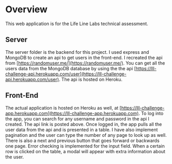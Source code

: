 # Overview
This web application is for the Life Line Labs technical assessment.
## Server
The server folder is the backend for this project. I used express and MongoDB to create an api to get users in the front-end. I recreated the api from 
[https://randomuser.me/](https://randomuser.me/). You can get all the users data from the MongoDB database by using the the api [https://lll-challenge-api.herokuapp.com/user](https://lll-challenge-api.herokuapp.com/user). The api is hosted on Heroku.

## Front-End
The actual application is hosted on Heroku as well, at [https://lll-challenge-app.herokuapp.com](https://lll-challenge-app.herokuapp.com). To log into the app, you can search for any username and password in the api I created. The api link is posted above. Once logged in, the app pulls all the user data from the api and is presented in a table. I have also implement pagination and the user can type the number of any page to look up as well. There is also a next and previous button that goes forward or backwards one page. Error checking is implemented for the input field. When a certain row is clicked on the table, a modal will appear with extra information about the user.
